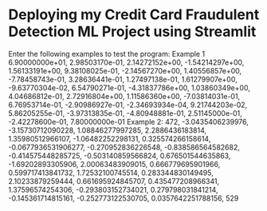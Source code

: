 # Deploying my Credit Card Fraudulent Detection ML Project using Streamlit

Enter the following examples to test the program:
Example 1
6.90000000e+01,  2.98503170e-01,  2.14272152e+00, -1.54214297e+00,
        1.56133191e+00,  9.38108025e-01, -2.14567270e+00,  1.40556857e+00,
       -7.78458743e-01,  3.28636441e-01,  1.27497138e-01,  1.61279907e+00,
       -9.63770304e-02,  6.54790271e-01, -4.31837786e+00,  1.03860349e+00,
        4.04686812e-01,  2.72916804e+00,  1.11586360e+00, -7.03814031e-01,
        6.76953714e-01, -2.90986927e-01, -2.34693934e-04,  9.21744203e-02,
        5.86205255e-01, -3.97313835e-01, -4.80948881e-01,  2.51145000e-01,
       -2.42278600e-01,  7.80000000e-01
Example 2:
472,
-3.0435406239976,
-3.15730712090228,
1.08846277997285,
2.2886436183814,
1.35980512966107,
-1.06482252298131,
0.325574266158614,
-0.0677936531906277,
-0.270952836226548,
-0.838586564582682,
-0.414575448285725,
-0.503140859566824,
0.676501544635863,
-1.69202893305906,
2.00063483909015,
0.666779695901966,
0.599717413841732,
1.72532100745514,
0.283344830149495,
2.10233879259444,
0.661695924845707,
0.435477208966341,
1.37596574254306,
-0.293803152734021,
0.279798031841214,
-0.145361714815161,
-0.252773122530705,
0.0357642251788156,
529

